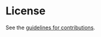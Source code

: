 # License

See the
[guidelines for contributions](https://github.com/MaRNEW/Report/blob/master/CONTRIBUTING.md).
